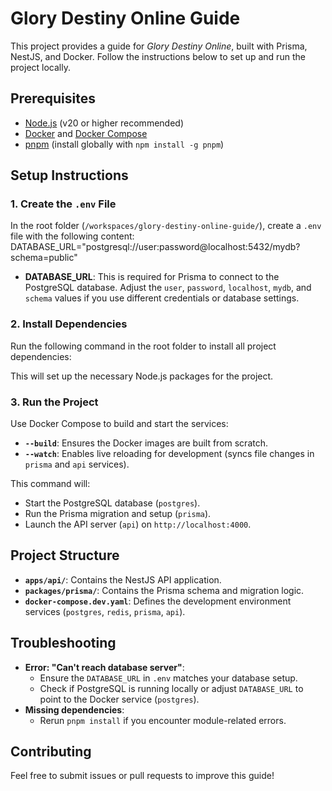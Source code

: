 # Glory Destiny Online Guide

This project provides a guide for *Glory Destiny Online*, built with Prisma, NestJS, and Docker. Follow the instructions below to set up and run the project locally.

## Prerequisites

- [Node.js](https://nodejs.org/) (v20 or higher recommended)
- [Docker](https://www.docker.com/) and [Docker Compose](https://docs.docker.com/compose/)
- [pnpm](https://pnpm.io/) (install globally with `npm install -g pnpm`)

## Setup Instructions

### 1. Create the `.env` File

In the root folder (`/workspaces/glory-destiny-online-guide/`), create a `.env` file with the following content:
DATABASE_URL="postgresql://user:password@localhost:5432/mydb?schema=public"

- **DATABASE_URL**: This is required for Prisma to connect to the PostgreSQL database. Adjust the `user`, `password`, `localhost`, `mydb`, and `schema` values if you use different credentials or database settings.

### 2. Install Dependencies

Run the following command in the root folder to install all project dependencies:


This will set up the necessary Node.js packages for the project.

### 3. Run the Project

Use Docker Compose to build and start the services:


- **`--build`**: Ensures the Docker images are built from scratch.
- **`--watch`**: Enables live reloading for development (syncs file changes in `prisma` and `api` services).

This command will:
- Start the PostgreSQL database (`postgres`).
- Run the Prisma migration and setup (`prisma`).
- Launch the API server (`api`) on `http://localhost:4000`.

## Project Structure

- **`apps/api/`**: Contains the NestJS API application.
- **`packages/prisma/`**: Contains the Prisma schema and migration logic.
- **`docker-compose.dev.yaml`**: Defines the development environment services (`postgres`, `redis`, `prisma`, `api`).

## Troubleshooting

- **Error: "Can't reach database server"**:
  - Ensure the `DATABASE_URL` in `.env` matches your database setup.
  - Check if PostgreSQL is running locally or adjust `DATABASE_URL` to point to the Docker service (`postgres`).
- **Missing dependencies**:
  - Rerun `pnpm install` if you encounter module-related errors.

## Contributing

Feel free to submit issues or pull requests to improve this guide!
